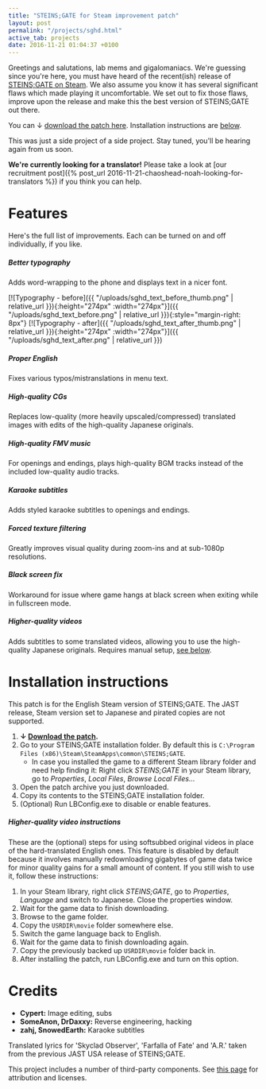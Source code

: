 ```yaml
---
title: "STEINS;GATE for Steam improvement patch"
layout: post
permalink: "/projects/sghd.html"
active_tab: projects
date: 2016-11-21 01:04:37 +0100
---
```


Greetings and salutations, lab mems and gigalomaniacs. We're guessing since you're here, you must have heard of the recent(ish) release of [STEINS;GATE on Steam](http://store.steampowered.com/app/412830/). We also assume you know it has several significant flaws which made playing it uncomfortable. We set out to fix those flaws, improve upon the release and make this the best version of STEINS;GATE out there.

You can ↓ [download the patch here](https://github.com/CommitteeOfZero/sghd-patch/releases). Installation instructions are [below](#installation).

This was just a side project of a side project. Stay tuned, you'll be hearing again from us soon.

**We're currently looking for a translator!** Please take a look at [our recruitment post]({% post_url 2016-11-21-chaoshead-noah-looking-for-translators %}) if you think you can help.

# Features
Here's the full list of improvements. Each can be turned on and off individually, if you like.

##### Better typography
Adds word-wrapping to the phone and displays text in a nicer font.

[![Typography - before]({{ "/uploads/sghd_text_before_thumb.png" | relative_url }}){:height="274px" :width="274px"}]({{ "/uploads/sghd_text_before.png" | relative_url }}){:style="margin-right: 8px"}
[![Typography - after]({{ "/uploads/sghd_text_after_thumb.png" | relative_url }}){:height="274px" :width="274px"}]({{ "/uploads/sghd_text_after.png" | relative_url }})

##### Proper English
Fixes various typos/mistranslations in menu text.

##### High-quality CGs
Replaces low-quality (more heavily upscaled/compressed) translated images with edits of the high-quality Japanese originals.

##### High-quality FMV music
For openings and endings, plays high-quality BGM tracks instead of the included low-quality audio tracks.

##### Karaoke subtitles
Adds styled karaoke subtitles to openings and endings.

##### Forced texture filtering
Greatly improves visual quality during zoom-ins and at sub-1080p resolutions.

##### Black screen fix
Workaround for issue where game hangs at black screen when exiting while in fullscreen mode.

##### Higher-quality videos
Adds subtitles to some translated videos, allowing you to use the high-quality Japanese originals. Requires manual setup, [see below](#jpvideo).

# <a name="installation"></a>Installation instructions
This patch is for the English Steam version of STEINS;GATE. The JAST release, Steam version set to Japanese and pirated copies are not supported.

1. **↓ [Download the patch](https://github.com/CommitteeOfZero/sghd-patch/releases).**
2. Go to your STEINS;GATE installation folder. By default this is `C:\Program Files (x86)\Steam\SteamApps\common\STEINS;GATE`.
   * In case you installed the game to a different Steam library folder and need help finding it: Right click *STEINS;GATE* in your Steam library, go to *Properties*, *Local Files*, *Browse Local Files...*
3. Open the patch archive you just downloaded.
4. Copy its contents to the STEINS;GATE installation folder.
5. (Optional) Run LBConfig.exe to disable or enable features.

##### <a name="jpvideo"></a>Higher-quality video instructions
These are the (optional) steps for using softsubbed original videos in place of the hard-translated English ones. This feature is disabled by default because it involves manually redownloading gigabytes of game data twice for minor quality gains for a small amount of content. If you still wish to use it, follow these instructions:

1. In your Steam library, right click *STEINS;GATE*, go to *Properties*, *Language* and switch to Japanese. Close the properties window.
2. Wait for the game data to finish downloading.
3. Browse to the game folder.
4. Copy the `USRDIR\movie` folder somewhere else.
5. Switch the game language back to English.
6. Wait for the game data to finish downloading again.
7. Copy the previously backed up `USRDIR\movie` folder back in.
8. After installing the patch, run LBConfig.exe and turn on this option.

# Credits
* **Cypert:** Image editing, subs
* **SomeAnon, DrDaxxy:** Reverse engineering, hacking
* **zahj, SnowedEarth:** Karaoke subtitles

Translated lyrics for 'Skyclad Observer', 'Farfalla of Fate' and 'A.R.' taken from the previous JAST USA release of STEINS;GATE.

This project includes a number of third-party components. See [this page](https://github.com/CommitteeOfZero/LanguageBarrier/blob/master/LanguageBarrier/THIRDPARTY) for attribution and licenses.